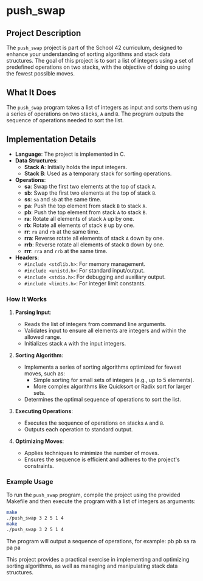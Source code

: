 # push_swap

## Project Description

The `push_swap` project is part of the School 42 curriculum, designed to enhance your understanding of sorting algorithms and stack data structures. The goal of this project is to sort a list of integers using a set of predefined operations on two stacks, with the objective of doing so using the fewest possible moves.

## What It Does

The `push_swap` program takes a list of integers as input and sorts them using a series of operations on two stacks, `A` and `B`. The program outputs the sequence of operations needed to sort the list.

## Implementation Details

- **Language**: The project is implemented in C.
- **Data Structures**:
  - **Stack A**: Initially holds the input integers.
  - **Stack B**: Used as a temporary stack for sorting operations.
- **Operations**:
  - **sa**: Swap the first two elements at the top of stack `A`.
  - **sb**: Swap the first two elements at the top of stack `B`.
  - **ss**: `sa` and `sb` at the same time.
  - **pa**: Push the top element from stack `B` to stack `A`.
  - **pb**: Push the top element from stack `A` to stack `B`.
  - **ra**: Rotate all elements of stack `A` up by one.
  - **rb**: Rotate all elements of stack `B` up by one.
  - **rr**: `ra` and `rb` at the same time.
  - **rra**: Reverse rotate all elements of stack `A` down by one.
  - **rrb**: Reverse rotate all elements of stack `B` down by one.
  - **rrr**: `rra` and `rrb` at the same time.
- **Headers**:
  - `#include <stdlib.h>`: For memory management.
  - `#include <unistd.h>`: For standard input/output.
  - `#include <stdio.h>`: For debugging and auxiliary output.
  - `#include <limits.h>`: For integer limit constants.

### How It Works

1. **Parsing Input**:
   - Reads the list of integers from command line arguments.
   - Validates input to ensure all elements are integers and within the allowed range.
   - Initializes stack `A` with the input integers.

2. **Sorting Algorithm**:
   - Implements a series of sorting algorithms optimized for fewest moves, such as:
     - Simple sorting for small sets of integers (e.g., up to 5 elements).
     - More complex algorithms like Quicksort or Radix sort for larger sets.
   - Determines the optimal sequence of operations to sort the list.

3. **Executing Operations**:
   - Executes the sequence of operations on stacks `A` and `B`.
   - Outputs each operation to standard output.

4. **Optimizing Moves**:
   - Applies techniques to minimize the number of moves.
   - Ensures the sequence is efficient and adheres to the project's constraints.

### Example Usage


To run the `push_swap` program, compile the project using the provided Makefile and then execute the program with a list of integers as arguments:

```sh
make
./push_swap 3 2 5 1 4
make
./push_swap 3 2 5 1 4
```

The program will output a sequence of operations, for example:
pb
pb
sa
ra
pa
pa

This project provides a practical exercise in implementing and optimizing sorting algorithms, as well as managing and manipulating stack data structures.
